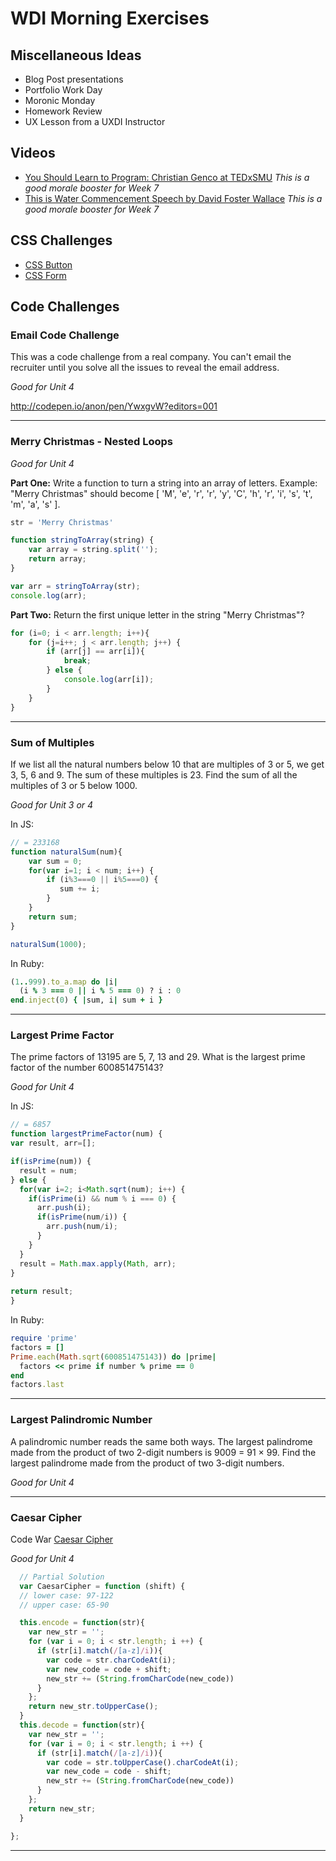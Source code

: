 # WDI Morning Exercises

## Miscellaneous Ideas

- Blog Post presentations
- Portfolio Work Day
- Moronic Monday
- Homework Review
- UX Lesson from a UXDI Instructor

## Videos

- [You Should Learn to Program: Christian Genco at TEDxSMU](https://www.youtube.com/watch?v=xfBWk4nw440) _This is a good morale booster for Week 7_
- [This is Water Commencement Speech by David Foster Wallace](https://www.youtube.com/watch?v=MZjpihl2pfg) _This is a good morale booster for Week 7_


## CSS Challenges

- [CSS Button](http://codepen.io/mobify/pen/GtqKj)
- [CSS Form](http://codepen.io/bephf/pen/emzKMJ/)

## Code Challenges

### Email Code Challenge 

This was a code challenge from a real company. You can't email the recruiter until you solve all the issues to reveal the email address. 

_Good for Unit 4_

http://codepen.io/anon/pen/YwxgvW?editors=001

---

### Merry Christmas - Nested Loops

_Good for Unit 4_

**Part One:** Write a function to turn a string into an array of letters. 
Example: "Merry Christmas" should become [ 'M', 'e', 'r', 'r', 'y', 'C', 'h', 'r', 'i', 's', 't', 'm', 'a', 's' ]. 

```js
str = 'Merry Christmas'

function stringToArray(string) {
	var array = string.split('');
	return array;
}

var arr = stringToArray(str);
console.log(arr);
```

**Part Two:** Return the first unique letter in the string "Merry Christmas"?

```js
for (i=0; i < arr.length; i++){
    for (j=i++; j < arr.length; j++) {
        if (arr[j] == arr[i]){
            break;
        } else {
            console.log(arr[i]);
        }
    }
}
```

---

### Sum of Multiples
If we list all the natural numbers below 10 that are multiples of 3 or 5, we get 3, 5, 6 and 9. The sum of these multiples is 23. Find the sum of all the multiples of 3 or 5 below 1000.

_Good for Unit 3 or 4_

  In JS:
  ```js
  // = 233168
  function naturalSum(num){
      var sum = 0;
      for(var i=1; i < num; i++) {
          if (i%3===0 || i%5===0) {
             sum += i;
          }
      }
      return sum;	
  }

  naturalSum(1000);
  ```

  In Ruby:
  ```ruby
  (1..999).to_a.map do |i|
    (i % 3 === 0 || i % 5 === 0) ? i : 0
  end.inject(0) { |sum, i| sum + i }
  ```
--- 

### Largest Prime Factor 

The prime factors of 13195 are 5, 7, 13 and 29. What is the largest prime factor of the number 600851475143?

_Good for Unit 4_

  In JS:
  ```js
  // = 6857
  function largestPrimeFactor(num) {
  var result, arr=[];
  
  if(isPrime(num)) {
    result = num;
  } else {
    for(var i=2; i<Math.sqrt(num); i++) {
      if(isPrime(i) && num % i === 0) {
        arr.push(i);
        if(isPrime(num/i)) {
          arr.push(num/i);
        }
      }
    }
    result = Math.max.apply(Math, arr);
  }
    
  return result;  
}
  ```

  In Ruby:
  ```ruby
  require 'prime'
  factors = []
  Prime.each(Math.sqrt(600851475143)) do |prime|
    factors << prime if number % prime == 0
  end
  factors.last
  ```
---

### Largest Palindromic Number
A palindromic number reads the same both ways. The largest palindrome made from the product of two 2-digit numbers is 9009 = 91 × 99. Find the largest palindrome made from the product of two 3-digit numbers.

_Good for Unit 4_

---
### Caesar Cipher

Code War [Caesar Cipher](https://www.codewars.com/kata/caesar-cipher-helper/train/javascript)

_Good for Unit 4_

  ```js
    // Partial Solution
    var CaesarCipher = function (shift) {
    // lower case: 97-122
    // upper case: 65-90

    this.encode = function(str){
      var new_str = '';
      for (var i = 0; i < str.length; i ++) {
        if (str[i].match(/[a-z]/i)){
          var code = str.charCodeAt(i);
          var new_code = code + shift;
          new_str += (String.fromCharCode(new_code))
        }
      };
      return new_str.toUpperCase();
    }
    this.decode = function(str){
      var new_str = '';
      for (var i = 0; i < str.length; i ++) {
        if (str[i].match(/[a-z]/i)){
          var code = str.toUpperCase().charCodeAt(i);
          var new_code = code - shift;
          new_str += (String.fromCharCode(new_code))
        }
      };
      return new_str;
    }

  };
  ```
 ---

 
